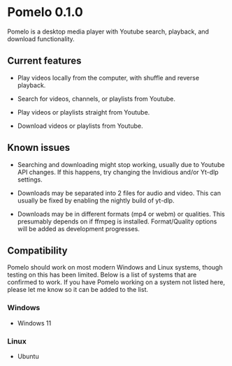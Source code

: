 # Pomelo 0.1.0
 
Pomelo is a desktop media player with Youtube search, playback, and download functionality.

## Current features
- Play videos locally from the computer, with shuffle and reverse playback.

- Search for videos, channels, or playlists from Youtube.

- Play videos or playlists straight from Youtube.

- Download videos or playlists from Youtube.
 
## Known issues
- Searching and downloading might stop working, usually due to Youtube API changes. If this happens, try changing the Invidious and/or Yt-dlp settings.

- Downloads may be separated into 2 files for audio and video. This can usually be fixed by enabling the nightly build of yt-dlp.

- Downloads may be in different formats (mp4 or webm) or qualities. This presumably depends on if ffmpeg is installed. Format/Quality options will be added as development progresses.

## Compatibility
Pomelo should work on most modern Windows and Linux systems, though testing on this has been limited. Below is a list of systems that are confirmed to work.
If you have Pomelo working on a system not listed here, please let me know so it can be added to the list.

### Windows
- Windows 11

### Linux
- Ubuntu
